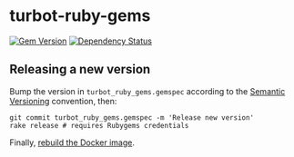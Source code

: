 # turbot-ruby-gems

[![Gem Version](https://badge.fury.io/rb/turbot-ruby-gems.svg)](https://badge.fury.io/rb/turbot-ruby-gems)
[![Dependency Status](https://gemnasium.com/openc/turbot-ruby-gems.png)](https://gemnasium.com/openc/turbot-ruby-gems)

## Releasing a new version

Bump the version in `turbot_ruby_gems.gemspec` according to the [Semantic Versioning](http://semver.org/) convention, then:

    git commit turbot_ruby_gems.gemspec -m 'Release new version'
    rake release # requires Rubygems credentials

Finally, [rebuild the Docker image](https://github.com/openc/morph-docker-ruby#readme).
